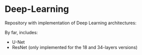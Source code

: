 # Deep-Learning

Repository with implementation of Deep Learning architectures:

By far, includes:
* U-Net
* ResNet (only implemented for the 18 and 34-layers versions)
